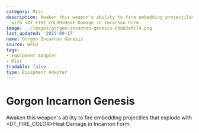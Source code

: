 ```yaml
---
category: Misc
description: Awaken this weapon's ability to fire embedding projectiles that explode
  with <DT_FIRE_COLOR>Heat Damage in Incarnon Form.
image: ../images/gorgon-incarnon-genesis-6b6d3afc74.png
last_updated: '2025-09-17'
name: Gorgon Incarnon Genesis
source: WFCD
tags:
- Equipment Adapter
- Misc
tradable: false
type: Equipment Adapter
---
```


# Gorgon Incarnon Genesis

Awaken this weapon's ability to fire embedding projectiles that explode with <DT_FIRE_COLOR>Heat Damage in Incarnon Form.

